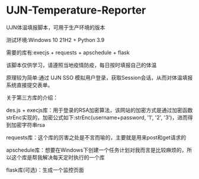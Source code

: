 # UJN-Temperature-Reporter
UJN体温填报脚本，可用于生产环境的版本


测试环境:Windows 10 21H2 + Python 3.9


需要的库有:execjs + requests + apschedule + flask


该脚本仅供学习，请遵照当地疫情防疫，每日按时填报自己的体温


原理较为简单:通过 UJN SSO 模拟用户登录，获取Session会话，从而对体温填报系统直接提交表单。


关于第三方库的介绍：


des.js + execjs库：用于登录的RSA加密算法，该网站的加密方式是通过加密函数strEnc实现的，加密公式如下:strEnc(username+password, '1', '2', '3')，进而得到加密字符串rsa


requests库：这个库的厉害之处是不言而喻的，主要就是用来post和get请求的


apschedule库：想要在Windows下创建一个任务计划对我而言是比较麻烦的，所以这个库是帮我解决每天定时执行的一个库


flask库(可选)：生成一个监控页面
